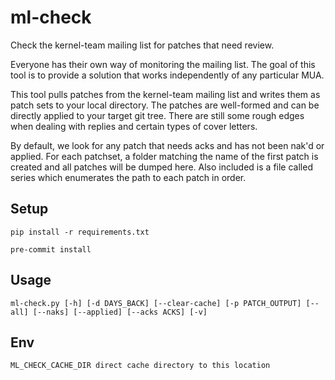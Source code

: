 # ml-check

Check the kernel-team mailing list for patches that need review.

Everyone has their own way of monitoring the mailing list. The goal of this tool 
is to provide a solution that works independently of any particular MUA. 

This tool pulls patches from the kernel-team mailing list and writes them as patch sets
to your local directory. The patches are well-formed and can be directly applied to your 
target git tree. There are still some rough edges when dealing with replies and certain 
types of cover letters.

By default, we look for any patch that needs acks and has not been nak'd or applied. 
For each patchset, a folder matching the name of the first patch is created and all 
patches will be dumped here. Also included is a file called series which enumerates 
the path to each patch in order.

## Setup

    pip install -r requirements.txt

    pre-commit install

## Usage

    ml-check.py [-h] [-d DAYS_BACK] [--clear-cache] [-p PATCH_OUTPUT] [--all] [--naks] [--applied] [--acks ACKS] [-v]

## Env

    ML_CHECK_CACHE_DIR direct cache directory to this location